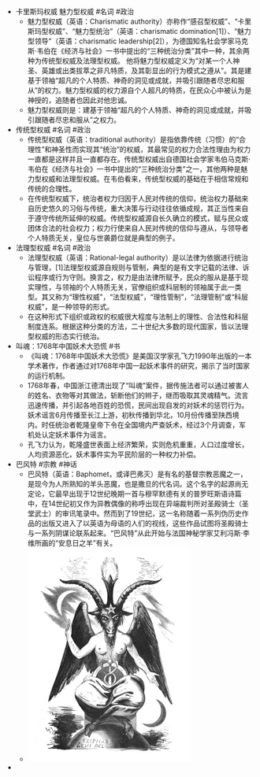 - 卡里斯玛权威 魅力型权威 #名词 #政治
	- 魅力型权威（英语：Charismatic authority）亦称作“感召型权威”、“卡里斯玛型权威”、“魅力型统治”（英语：charismatic domination[1]）、“魅力型领导”（英语：charismatic leadership[2]），为德国知名社会学家马克斯·韦伯在《经济与社会》一书中提出的“三种统治分类”其中一种，其余两种为传统型权威及法理型权威。 他将魅力型权威定义为“对某一个人神圣、英雄或出类拔萃之非凡特质，及其彰显出的行为模式之遵从”。其是建基于领袖“超凡的个人特质、神奇的洞见或成就，并吸引跟随者尽忠和服从”的权力。魅力型权威的权力源自个人超凡的特质，在民众心中被认为是神授的，追随者也因此对他忠诚。
	- 魅力型权威则是：建基于领袖“超凡的个人特质、神奇的洞见或成就，并吸引跟随者尽忠和服从”之权力。
- 传统型权威 #名词 #政治
	- 传统型权威（英语：traditional authority）是指依靠传统（习惯）的“合理性”和神圣性而实现其“统治”的权威，其最常见的权力合法性理由为权力一直都是这样并且一直都存在。传统型权威出自德国社会学家韦伯马克斯·韦伯在《经济与社会》一书中提出的“三种统治分类”之一，其他两种是魅力型权威和法理型权威。在韦伯看来，传统型权威的基础在于相信常规和传统的合理性。
	- 在传统型权威下，统治者权力归因于人民对传统的信仰，统治权力基础来自历史悠久的习俗与传统，重大决策与行动往往依循成规，其正当性来自于遵守传统所延伸的权威。传统型权威源自长久确立的模式，赋与民众或团体合法的社会权力；权力行使来自人民对传统的信仰与遵从，与领导者个人特质无关，皇位与世袭爵位就是典型的例子。
- 法理型权威 #名词 #政治
	- 法理型权威（英语：Rational-legal authority）是以法律为依据进行统治与管理，[1]法理型权威源自规则与管制，典型的是有文字记载的法律、诉讼程序或行为守则。换言之，权力是由法律所赋予，民众的服从是基于现实理性，与领袖的个人特质无关，官僚组织或科层制的领袖属于此一类型。其又称为“理性权威”，“法型权威”，“理性管制”，“法理管制”或“科层权威”，是一种领导的形式。
	- 在这种形式下组织或政权的权威很大程度与法制上的理性、合法性和科层制度连系。根据这种分类的方法，二十世纪大多数的现代国家，皆以法理型权威的形态实行统治。
- 叫魂：1768年中国妖术大恐慌 #书
	- 《叫魂：1768年中国妖术大恐慌》是美国汉学家孔飞力1990年出版的一本学术著作，作者通过对1768年中国一起妖术事件的研究，揭示了当时国家的运行机制。
	- 1768年春，中国浙江德清出现了“叫魂”案件，据传施法者可以通过被害人的姓名、衣物等对其做法，斩断他们的辫子，继而吸取其灵魂精气。流言迅速传播，并引起各地百姓的恐慌，民间出现自发的对妖术的惩罚行为。妖术谣言6月传播至长江上游，初秋传播到华北，10月份传播至陕西境内。时任统治者乾隆皇帝下令在全国境内严查妖术，经过3个月调查，军机处认定妖术事件为谣言。
	- 孔飞力认为，乾隆盛世表面上经济繁荣，实则危机重重，人口过度增长，人均资源恶化，妖术事件实为平民阶层的一种权力补偿。
- 巴风特 #宗教 #神话
	- 巴风特（英语：Baphomet，或译巴弗灭）是有名的基督宗教恶魔之一，是现今为人所熟知的羊头恶魔，也是撒旦的代名词。这个名字的起源尚无定论，它最早出现于12世纪晚期一首与穆罕默德有关的普罗旺斯语诗篇中，在14世纪初又作为异教偶像的称呼出现在异端裁判所对圣殿骑士（圣堂武士）的审讯笔录中。然而到了19世纪，这一名称随着一系列伪历史作品的出版又进入了以英语为母语的人们的视线，这些作品试图将圣殿骑士与一系列阴谋论联系起来。“巴风特”从此开始与法国神秘学家艾利冯斯·李维所画的“安息日之羊”有关。
	- ![image.png](../assets/image_1663122548392_0.png)
-